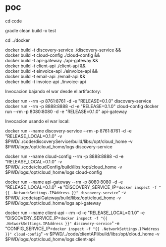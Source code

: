 # poc
cd code

gradle clean build -x test 

cd ../docker

docker build -t discovery-service ./discovery-service && \
docker build -t cloud-config ./cloud-config && \
docker build -t api-gateway ./api-gateway && \
docker build -t client-api ./client-api && \
docker build -t einvoice-api ./einvoice-api && \
docker build -t email-api ./email-api && \
docker build -t invoice-api ./invoice-api


Invocacion bajando el war desde el artifactory:

docker run --rm -p 8761:8761 -d -e "RELEASE=0.1.0" discovery-service
docker run --rm -p 8888:8888 -d -e "RELEASE=0.1.0" cloud-config
docker run --rm -p 8080:8080 -d -e "RELEASE=0.1.0" api-gateway

Invocacion usando el war local:

docker run --name discovery-service --rm -p 8761:8761 -d -e "RELEASE_LOCAL=0.1.0"  -v $PWD/../code/discoveryService/build/libs:/opt/cloud_home -v $PWD/logs:/opt/cloud_home/logs discovery-service

docker run --name cloud-config --rm -p 8888:8888 -d -e "RELEASE_LOCAL=0.1.0" -v $PWD/../code/cloudConfig/build/libs:/opt/cloud_home -v $PWD/logs:/opt/cloud_home/logs cloud-config

docker run --name api-gateway  --rm -p 8080:8080 -d -e "RELEASE_LOCAL=0.1.0" -e "DISCOVERY_SERVICE_IP=`docker inspect -f "{{ .NetworkSettings.IPAddress }}" discovery-service`"  -v $PWD/../code/apiGateway/build/libs:/opt/cloud_home -v $PWD/logs:/opt/cloud_home/logs api-gateway

docker run --name client-api  --rm -d -e "RELEASE_LOCAL=0.1.0" -e "DISCOVERY_SERVICE_IP=`docker inspect -f "{{ .NetworkSettings.IPAddress }}" discovery-service`" -e "CONFIG_SERVICE_IP=`docker inspect -f "{{ .NetworkSettings.IPAddress }}" cloud-config`" -v $PWD/../code/clientAPI/build/libs:/opt/cloud_home -v $PWD/logs:/opt/cloud_home/logs client-api





